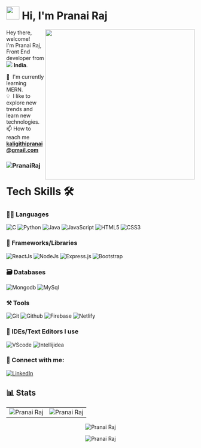 # <img src="https:://user-images.githubusercontent.com/75829770/161398251-cee4221a-92e6-4fee-8406-1bf5c8c38a7d.gif" width="35px" />&nbsp;<b>Hi, I'm Pranai Raj</b>

<img align="right" src="https://user-images.githubusercontent.com/75829770/161398595-106efcc0-5b22-4eab-811c-9dfa76393073.gif" width="400"/>
<p align="left">
  <p>Hey there, welcome!</br>
  I'm Pranai Raj, Front End developer from <img src="https://flagcdn.com/16x12/in.png"/> <b>India</b>.</p>
  	
  🌱 &nbsp;I'm currently learning MERN.\
  💡 &nbsp;I like to explore new trends and learn new technologies.\
  📫 How to reach me **kaligithipranai@gmail.com**
  
  
<h3><p align=""> <img src="https://komarev.com/ghpvc/?username=Pranai2518&label=Profile%20views&color=blue&style=flat" alt="PranaiRaj" /> </p></h3>
  

  
 <h1>Tech Skills 🛠</h1>
 
 ### 🧑‍💻 Languages

<p> 
<img alt="C" src="https://img.shields.io/badge/c-%2300599C.svg?&style=for-the-badge&logo=c&logoColor=white" />
<img alt="Python" src="https://img.shields.io/badge/python-%2314354C.svg?style=for-the-badge&logo=python&logoColor=white"/>
<img alt="Java" src="https://img.shields.io/badge/java-%23ED8B00.svg?&style=for-the-badge&logo=java&logoColor=white" />
<img alt="JavaScript" src="https://img.shields.io/badge/javascript-%23323330.svg?&style=for-the-badge&logo=javascript&logoColor=%23F7DF1E" />
<img alt="HTML5" src="https://img.shields.io/badge/html5-%23E34F26.svg?&style=for-the-badge&logo=html5&logoColor=white" />
<img alt="CSS3" src="https://img.shields.io/badge/css3-%231572B6.svg?&style=for-the-badge&logo=css3&logoColor=white" />
</p>

### 🧩 Frameworks/Libraries

<p>
<img alt="ReactJs" src="https://img.shields.io/badge/React-20232A?style=for-the-badge&logo=react&logoColor=61DAFB" />
<img alt="NodeJs" src="https://img.shields.io/badge/Node.js-339933?style=for-the-badge&logo=nodedotjs&logoColor=white" />
<img alt="Express.js" src="https://img.shields.io/badge/Express.js-000000?style=for-the-badge&logo=express&logoColor=white" />
<img alt="Bootstrap" src="https://img.shields.io/badge/Bootstrap-563D7C?style=for-the-badge&logo=bootstrap&logoColor=white" />
</P>
  
### 🗃️ Databases

<p>
<img alt="Mongodb" src="https://img.shields.io/badge/MongoDB-4EA94B?style=for-the-badge&logo=mongodb&logoColor=white" />
<img alt="MySql" src="https://img.shields.io/badge/MySQL-005C84?style=for-the-badge&logo=mysql&logoColor=white" />

### ⚒️ Tools

<p>
<img alt="Git" src="https://img.shields.io/badge/GIT-E44C30?style=for-the-badge&logo=git&logoColor=white" />
<img alt="Github" src="https://img.shields.io/badge/GitHub-100000?style=for-the-badge&logo=github&logoColor=white" />
<img alt="Firebase" src="https://img.shields.io/badge/firebase-ffca28?style=for-the-badge&logo=firebase&logoColor=black" />
<img alt="Netlify" src="https://img.shields.io/badge/Netlify-00C7B7?style=for-the-badge&logo=netlify&logoColor=white" />
</p>

### 🧠 IDEs/Text Editors I use

<p>
<img alt="VScode" src="https://img.shields.io/badge/Visual_Studio_Code-0078D4?style=for-the-badge&logo=visual%20studio%20code&logoColor=white" />
<img alt="Intellijidea" src="https://img.shields.io/badge/IntelliJIDEA-000000.svg?style=for-the-badge&logo=intellij-idea&logoColor=white" />
</p>

### 🤝 Connect with me:
[![LinkedIn](https://img.shields.io/badge/LinkedIn-0077B5?style=for-the-badge&logo=linkedin&logoColor=white)](https://www.linkedin.com/in/pranai-raj/)


  
## 📊 Stats

<table>
  <tr>
   
<td><img src="https://github-readme-stats.vercel.app/api?username=Pranai2518&count_private=true&show_icons=true&theme=tokyonight" alt="Pranai Raj" /></td>
    <td><img align="center" src="https://github-readme-streak-stats.herokuapp.com/?user=Pranai2518&count_private=true&theme=tokyonight" alt="Pranai Raj"></td>
  </tr>
</table>

<div align="center">
<p><img src="https://github-readme-stats.vercel.app/api/top-langs?username=Pranai2518&count_private=true&show_icons=true&locale=en&layout=compact&title_color=blue&icon_color=2234AE&text_color=000000&bg_color=0,000000,blue" alt="Pranai Raj" /></p>
<p><img align="center" src="https://activity-graph.herokuapp.com/graph?username=Pranai2518&count_private=true&amp;theme=react-dark&amp;hide_border=true&amp;area=true" alt="Pranai Raj" /></p>
  </div>

